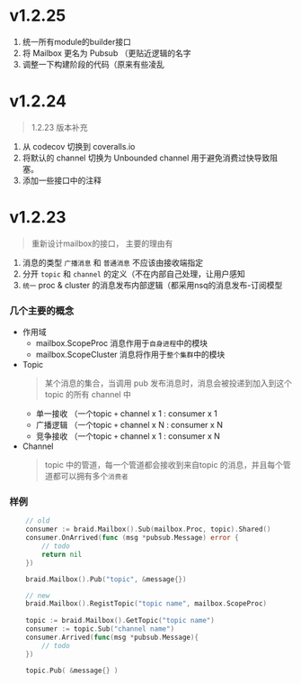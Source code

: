 # v1.2.25
1. 统一所有module的builder接口
2. 将 Mailbox 更名为 Pubsub （更贴近逻辑的名字
3. 调整一下构建阶段的代码（原来有些凌乱

# v1.2.24
> 1.2.23 版本补充
1. 从 codecov 切换到 coveralls.io
2. 将默认的 channel 切换为 Unbounded channel 用于避免消费过快导致阻塞。
3. 添加一些接口中的注释

# v1.2.23
> 重新设计mailbox的接口， 主要的理由有
1. 消息的类型 `广播消息` 和 `普通消息` 不应该由接收端指定
2. 分开 `topic` 和 `channel` 的定义（不在内部自己处理，让用户感知
3. `统一` proc & cluster 的消息发布内部逻辑（都采用nsq的消息发布-订阅模型

### 几个主要的概念
* 作用域
    * mailbox.ScopeProc 消息作用于`自身进程`中的模块
    * mailbox.ScopeCluster 消息将作用于`整个集群`中的模块
* Topic
    > 某个消息的集合，当调用 pub 发布消息时，消息会被投递到加入到这个 topic 的所有 channel 中
    * 单一接收 （一个topic `+` channel x 1 : consumer x 1
    * 广播逻辑 （一个topic `+` channel x N : consumer x N
    * 竞争接收 （一个topic `+` channel x 1 : consumer x N
* Channel
    > topic 中的管道，每一个管道都会接收到来自topic 的消息，并且每个管道都可以拥有多个`消费者`


### 样例

```go
    // old
    consumer := braid.Mailbox().Sub(mailbox.Proc, topic).Shared()
    consumer.OnArrived(func (msg *pubsub.Message) error {
        // todo
        return nil
    })

    braid.Mailbox().Pub("topic", &message{})

    // new
    braid.Mailbox().RegistTopic("topic name", mailbox.ScopeProc)
    
    topic := braid.Mailbox().GetTopic("topic name")
    consumer := topic.Sub("channel name")
    consumer.Arrived(func(msg *pubsub.Message){
        // todo
    })

    topic.Pub( &message{} )

```